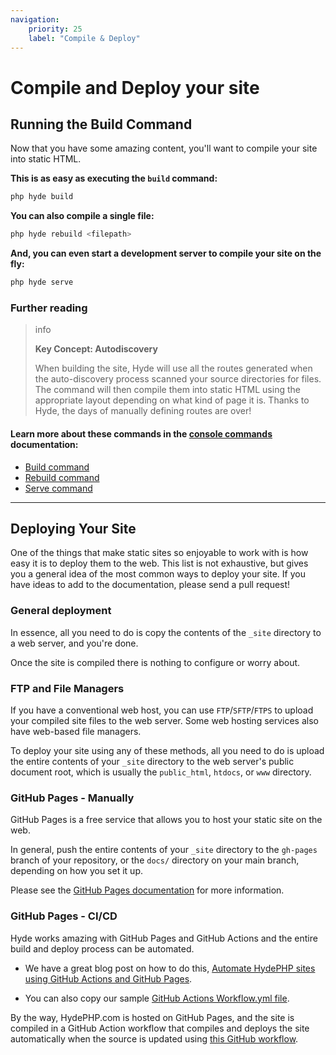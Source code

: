 ```yaml
---
navigation:
    priority: 25
    label: "Compile & Deploy"
---
```


# Compile and Deploy your site

## Running the Build Command

Now that you have some amazing content, you'll want to compile your site into static HTML.

**This is as easy as executing the `build` command:**

```bash
php hyde build
```

**You can also compile a single file:**

```bash
php hyde rebuild <filepath>
```

**And, you can even start a development server to compile your site on the fly:**

```bash
php hyde serve
```

### Further reading

>info <p><b>Key Concept: Autodiscovery</b></p> <p>When building the site, Hyde will use all the routes generated when the auto-discovery process scanned your source directories for files. The command will then compile them into static HTML using the appropriate layout depending on what kind of page it is. Thanks to Hyde, the days of manually defining routes are over!</p>

#### Learn more about these commands in the [console commands](console-commands) documentation:

- [Build command](console-commands#build-the-static-site)
- [Rebuild command](console-commands#build-a-single-file)
- [Serve command](console-commands#start-the-realtime-compiler)

---

## Deploying Your Site

One of the things that make static sites so enjoyable to work with is how easy it is to deploy them to the web.
This list is not exhaustive, but gives you a general idea of the most common ways to deploy your site.
If you have ideas to add to the documentation, please send a pull request!

### General deployment

In essence, all you need to do is copy the contents of the `_site` directory to a web server, and you're done.

Once the site is compiled there is nothing to configure or worry about.

### FTP and File Managers

If you have a conventional web host, you can use `FTP`/`SFTP`/`FTPS` to upload your compiled site files to the web server.
Some web hosting services also have web-based file managers.

To deploy your site using any of these methods, all you need to do is upload the entire contents of your `_site`
directory to the web server's public document root, which is usually the `public_html`, `htdocs`, or `www` directory.

### GitHub Pages - Manually

GitHub Pages is a free service that allows you to host your static site on the web.

In general, push the entire contents of your `_site` directory to the `gh-pages` branch of your repository,
or the `docs/` directory on your main branch, depending on how you set it up.

Please see the [GitHub Pages documentation](https://help.github.com/pages/getting-started-with-github-pages/) for more information.

### GitHub Pages - CI/CD

Hyde works amazing with GitHub Pages and GitHub Actions and the entire build and deploy process can be automated.

- We have a great blog post on how to do this, [Automate HydePHP sites using GitHub Actions and GitHub Pages](https://hydephp.com/posts/github-actions-deployment).

- You can also copy our sample [GitHub Actions Workflow.yml file](https://github.com/hyde-staging/ci-demo/blob/master/.github/workflows/main.yml).

By the way, HydePHP.com is hosted on GitHub Pages, and the site is compiled in a GitHub Action workflow that compiles and
deploys the site automatically when the source is updated using [this GitHub workflow](https://github.com/hydephp/hydephp.com/blob/master/.github/workflows/build.yml).
